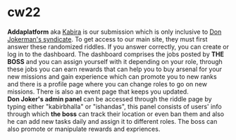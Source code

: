 # cw22
<b>Addaplatform</b> aka <u>Kabira</u> is our submission which is only inclusive to <u>Don Jokerman's syndicate</u>. To get access to our main site, they must first answer these randomized riddles. If you answer correctly, you can create or log in to the dashboard. The dashboard comprises the jobs posted by <b>THE BOSS</b> and you can assign yourself with it depending on your role, through these jobs you can earn rewards that can help you to buy arsenal for your new missions and gain experience which can promote you to new ranks and there is a profile page where you can change roles to go on new missions. There is also an event page that keeps you updated.
<br>
<b>Don Joker's admin panel</b> can be accessed through the riddle page by typing either "kabirbhalla" or "ishandas", this panel consists of users' info through which <b>the boss</b> can track their location or even ban them and also he can add new tasks daily and assign it to different roles. The boss can also promote or manipulate rewards and expriences.
